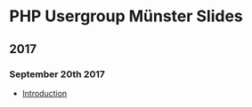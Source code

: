# PHP Usergroup Münster Slides

## 2017

### September 20th 2017

* [Introduction](http://phpugms.github.io/phpugms_greeting_2017-09/index.html)
